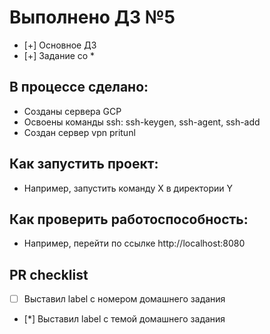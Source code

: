 # Выполнено ДЗ №5

 - [+] Основное ДЗ
 - [+] Задание со *

## В процессе сделано:
 - Созданы сервера GCP
 - Освоены команды ssh: ssh-keygen, ssh-agent, ssh-add
 - Создан сервер vpn pritunl

## Как запустить проект:
 - Например, запустить команду X в директории Y

## Как проверить работоспособность:
 - Например, перейти по ссылке http://localhost:8080

## PR checklist
 - [ ] Выставил label с номером домашнего задания
 - [*] Выставил label с темой домашнего задания
